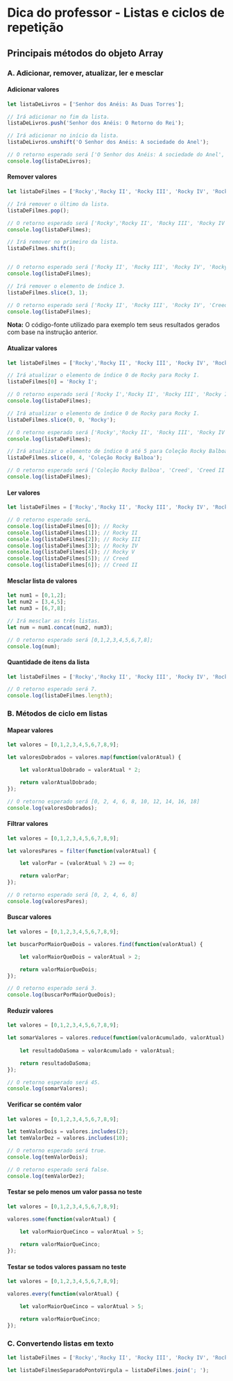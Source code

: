 # Dica do professor - Listas e ciclos de repetição

## Principais métodos do objeto Array

### A. Adicionar, remover, atualizar, ler e mesclar

#### Adicionar valores

```js
let listaDeLivros = ['Senhor dos Anéis: As Duas Torres'];

// Irá adicionar no fim da lista.
listaDeLivros.push('Senhor dos Anéis: O Retorno do Rei');

// Irá adicionar no início da lista.
listaDeLivros.unshift('O Senhor dos Anéis: A sociedade do Anel');

// O retorno esperado será ['O Senhor dos Anéis: A sociedade do Anel', 'Senhor dos Anéis: As Duas Torres', 'Senhor dos Anéis: O Retorno do Rei'];
console.log(listaDeLivros);
```

#### Remover valores

```js
let listaDeFilmes = ['Rocky','Rocky II', 'Rocky III', 'Rocky IV', 'Rocky V', 'Creed', 'Creed II'];

// Irá remover o último da lista.
listaDeFilmes.pop();

// O retorno esperado será ['Rocky','Rocky II', 'Rocky III', 'Rocky IV', 'Rocky V', 'Creed'];
console.log(listaDeFilmes); 

// Irá remover no primeiro da lista.
listaDeFilmes.shift();


// O retorno esperado será ['Rocky II', 'Rocky III', 'Rocky IV', 'Rocky V', 'Creed'];
console.log(listaDeFilmes); 

// Irá remover o elemento de índice 3.
listaDeFilmes.slice(3, 1);

// O retorno esperado será ['Rocky II', 'Rocky III', 'Rocky IV', 'Creed'];
console.log(listaDeFilmes); 
```

**Nota:**  O código-fonte utilizado para exemplo tem seus resultados gerados com base na instrução anterior.

#### Atualizar valores

```js
let listaDeFilmes = ['Rocky','Rocky II', 'Rocky III', 'Rocky IV', 'Rocky V', 'Creed', 'Creed II'];

// Irá atualizar o elemento de índice 0 de Rocky para Rocky I.
listaDeFilmes[0] = 'Rocky I';

// O retorno esperado será ['Rocky I','Rocky II', 'Rocky III', 'Rocky IV', 'Rocky V', 'Creed', 'Creed II'];
console.log(listaDeFilmes); 

// Irá atualizar o elemento de índice 0 de Rocky para Rocky I.
listaDeFilmes.slice(0, 0, 'Rocky');

// O retorno esperado será ['Rocky','Rocky II', 'Rocky III', 'Rocky IV', 'Rocky V', 'Creed', 'Creed II'];
console.log(listaDeFilmes); 

// Irá atualizar o elemento de índice 0 até 5 para Coleção Rocky Balboa.
listaDeFilmes.slice(0, 4, 'Coleção Rocky Balboa');

// O retorno esperado será ['Coleção Rocky Balboa', 'Creed', 'Creed II'];
console.log(listaDeFilmes); 
```

#### Ler valores

```js
let listaDeFilmes = ['Rocky','Rocky II', 'Rocky III', 'Rocky IV', 'Rocky V', 'Creed', 'Creed II'];

// O retorno esperado será…
console.log(listaDeFilmes[0]); // Rocky
console.log(listaDeFilmes[1]); // Rocky II
console.log(listaDeFilmes[2]); // Rocky III
console.log(listaDeFilmes[3]); // Rocky IV
console.log(listaDeFilmes[4]); // Rocky V
console.log(listaDeFilmes[5]); // Creed
console.log(listaDeFilmes[6]); // Creed II
```

#### Mesclar lista de valores

```js
let num1 = [0,1,2];
let num2 = [3,4,5];
let num3 = [6,7,8];

// Irá mesclar as três listas.
let num = num1.concat(num2, num3);

// O retorno esperado será [0,1,2,3,4,5,6,7,8];
console.log(num);
```

#### Quantidade de itens da lista

```js
let listaDeFilmes = ['Rocky','Rocky II', 'Rocky III', 'Rocky IV', 'Rocky V', 'Creed', 'Creed II'];

// O retorno esperado será 7.
console.log(listaDeFilmes.length);
```

### B. Métodos de ciclo em listas

#### Mapear valores

```js
let valores = [0,1,2,3,4,5,6,7,8,9];

let valoresDobrados = valores.map(function(valorAtual) { 

    let valorAtualDobrado = valorAtual * 2;

    return valorAtualDobrado;
});

// O retorno esperado será [0, 2, 4, 6, 8, 10, 12, 14, 16, 18]
console.log(valoresDobrados);
```

#### Filtrar valores

```js
let valores = [0,1,2,3,4,5,6,7,8,9];

let valoresPares = filter(function(valorAtual) {

    let valorPar = (valorAtual % 2) == 0;

    return valorPar;
});

// O retorno esperado será [0, 2, 4, 6, 8]
console.log(valoresPares);
```

#### Buscar valores

```js
let valores = [0,1,2,3,4,5,6,7,8,9];

let buscarPorMaiorQueDois = valores.find(function(valorAtual) {

    let valorMaiorQueDois = valorAtual > 2;

    return valorMaiorQueDois;
});

// O retorno esperado será 3.
console.log(buscarPorMaiorQueDois);
``` 

#### Reduzir valores

```js
let valores = [0,1,2,3,4,5,6,7,8,9];

let somarValores = valores.reduce(function(valorAcumulado, valorAtual) {
    
    let resultadoDaSoma = valorAcumulado + valorAtual;

    return resultadoDaSoma;
});

// O retorno esperado será 45.
console.log(somarValores);
```

#### Verificar se contém valor

```js
let valores = [0,1,2,3,4,5,6,7,8,9];

let temValorDois = valores.includes(2); 
let temValorDez = valores.includes(10);

// O retorno esperado será true.
console.log(temValorDois);

// O retorno esperado será false.
console.log(temValorDez);
```

#### Testar se pelo menos um valor passa no teste

```js
let valores = [0,1,2,3,4,5,6,7,8,9];

valores.some(function(valorAtual) {
    
    let valorMaiorQueCinco = valorAtual > 5;

    return valorMaiorQueCinco;
});
```

#### Testar se todos valores passam no teste

```js
let valores = [0,1,2,3,4,5,6,7,8,9];

valores.every(function(valorAtual) {

    let valorMaiorQueCinco = valorAtual > 5;

    return valorMaiorQueCinco;
});
```


### C. Convertendo listas em texto 

```js
let listaDeFilmes = ['Rocky','Rocky II', 'Rocky III', 'Rocky IV', 'Rocky V', 'Creed', 'Creed II'];

let listaDeFilmesSeparadoPontoVirgula = listaDeFilmes.join('; '); 
```

